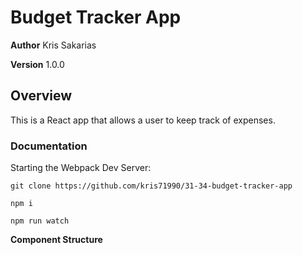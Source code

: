 # Budget Tracker App

**Author** Kris Sakarias

**Version** 1.0.0 

## Overview
This is a React app that allows a user to keep track of expenses.

### Documentation
Starting the Webpack Dev Server:

```
git clone https://github.com/kris71990/31-34-budget-tracker-app

npm i

npm run watch
```

**Component Structure**